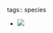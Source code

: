 tags:: species

- ![](https://jade-gentle-pony-196.mypinata.cloud/ipfs/bafybeidgk7gn6fgt4k2tf4pvxlnxgq4y45upye67nivyuyf4uubo45ob2q)